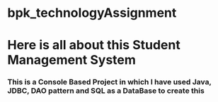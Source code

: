 # bpk_technologyAssignment

# Here is all about this Student Management System
### This is a Console Based Project in which I have used Java, JDBC, DAO pattern and SQL as a DataBase to create this
